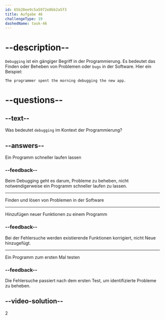 ```yaml
---
id: 65b28ee9c5a5972e8bb2a5f3
title: Aufgabe 46
challengeType: 19
dashedName: task-46
---
```


# --description--

`Debugging` ist ein gängiger Begriff in der Programmierung. Es bedeutet das Finden oder Beheben von Problemen oder `bugs` in der Software. Hier ein Beispiel:

`The programmer spent the morning debugging the new app.`

# --questions--

## --text--

Was bedeutet `debugging` im Kontext der Programmierung?

## --answers--

Ein Programm schneller laufen lassen

### --feedback--

Beim Debugging geht es darum, Probleme zu beheben, nicht notwendigerweise ein Programm schneller laufen zu lassen.

---

Finden und lösen von Problemen in der Software

---

Hinzufügen neuer Funktionen zu einem Programm

### --feedback--

Bei der Fehlersuche werden existierende Funktionen korrigiert, nicht Neue hinzugefügt.

---

Ein Programm zum ersten Mal testen

### --feedback--

Die Fehlersuche passiert nach dem ersten Test, um identifizierte Probleme zu beheben.

## --video-solution--

2

